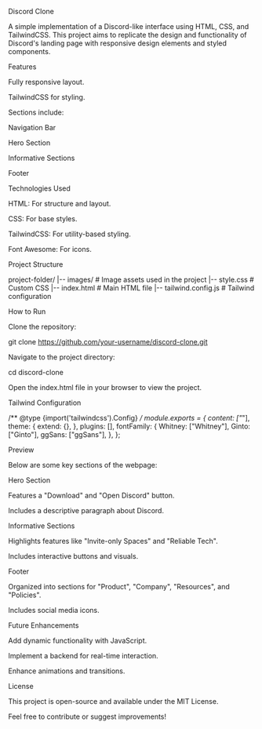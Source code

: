 Discord Clone

A simple implementation of a Discord-like interface using HTML, CSS, and TailwindCSS. This project aims to replicate the design and functionality of Discord's landing page with responsive design elements and styled components.

Features

Fully responsive layout.

TailwindCSS for styling.

Sections include:

Navigation Bar

Hero Section

Informative Sections

Footer

Technologies Used

HTML: For structure and layout.

CSS: For base styles.

TailwindCSS: For utility-based styling.

Font Awesome: For icons.

Project Structure

project-folder/
|-- images/               # Image assets used in the project
|-- style.css             # Custom CSS
|-- index.html            # Main HTML file
|-- tailwind.config.js    # Tailwind configuration

How to Run

Clone the repository:

git clone https://github.com/your-username/discord-clone.git

Navigate to the project directory:

cd discord-clone

Open the index.html file in your browser to view the project.

Tailwind Configuration

/** @type {import('tailwindcss').Config} */
module.exports = {
  content: ["*"],
  theme: {
    extend: {},
  },
  plugins: [],
  fontFamily: {
    Whitney: ["Whitney"],
    Ginto: ["Ginto"],
    ggSans: ["ggSans"],
  },
};

Preview

Below are some key sections of the webpage:

Hero Section

Features a "Download" and "Open Discord" button.

Includes a descriptive paragraph about Discord.

Informative Sections

Highlights features like "Invite-only Spaces" and "Reliable Tech".

Includes interactive buttons and visuals.

Footer

Organized into sections for "Product", "Company", "Resources", and "Policies".

Includes social media icons.

Future Enhancements

Add dynamic functionality with JavaScript.

Implement a backend for real-time interaction.

Enhance animations and transitions.

License

This project is open-source and available under the MIT License.

Feel free to contribute or suggest improvements!

